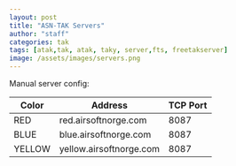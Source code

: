 ```yaml
---
layout: post
title: "ASN-TAK Servers"
author: "staff"
categories: tak
tags: [atak,tak, atak, taky, server,fts, freetakserver]
image: /assets/images/servers.png
---
```


Manual server config:

|Color  | Address   	            |TCP Port |
|---	  |---	                    |---      |
|RED    |red.airsoftnorge.com   	| 8087    |
|BLUE   |blue.airsoftnorge.com   	| 8087    |
|YELLOW |yellow.airsoftnorge.com  | 8087    |
